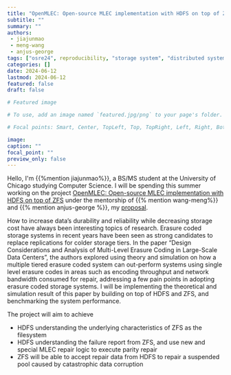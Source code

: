 ```yaml
---
title: "OpenMLEC: Open-source MLEC implementation with HDFS on top of ZFS"
subtitle: ""
summary: ""
authors:
 - jiajunmao
 - meng-wang
 - anjus-george
tags: ["osre24", reproducibility, "storage system", "distributed system"]
categories: []
date: 2024-06-12
lastmod: 2024-06-12
featured: false
draft: false

# Featured image

# To use, add an image named `featured.jpg/png` to your page's folder.

# Focal points: Smart, Center, TopLeft, Top, TopRight, Left, Right, BottomLeft, Bottom, BottomRight.

image:
caption: ""
focal_point: ""
preview_only: false
---
```


Hello, I'm {{%mention jiajunmao%}}, a BS/MS student at the University of Chicago studying Computer Science. I will be spending this summer working on the project [OpenMLEC: Open-source MLEC implementation with HDFS on top of ZFS](https://ucsc-ospo.github.io/project/osre24/ornl/openmlec/) under the mentorship of {{% mention wang-meng%}}
and {{% mention anjus-george %}}, my [proposal](https://docs.google.com/document/d/1nYgNlGdl0jUgW8avpu671oRpMoxaZHZPwlDfBNXRVro/edit?usp=sharing).

How to increase data’s durability and reliability while decreasing storage cost have always been interesting topics of research. Erasure coded storage systems in recent years have been seen as strong candidates to replace replications for colder storage tiers. In the paper “Design Considerations and Analysis of Multi-Level Erasure Coding in Large-Scale Data Centers”, the authors explored using theory and simulation on how a multiple tiered erasure coded system can out-perform systems using single level erasure codes in areas such as encoding throughput and network bandwidth consumed for repair, addressing a few pain points in adopting erasure coded storage systems. I will be implementing the theoretical and simulation result of this paper by building on top of HDFS and ZFS, and benchmarking the system performance.

The project will aim to achieve
- HDFS understanding the underlying characteristics of ZFS as the filesystem
- HDFS understanding the failure report from ZFS, and use new and special MLEC repair logic to execute parity repair
- ZFS will be able to accept repair data from HDFS to repair a suspended pool caused by catastrophic data corruption





